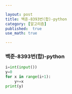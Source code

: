 ```yaml
---

layout: post
title: 백준-8393번(합)-python
category: [알고리즘]
published:  true
use_math: true

---
```

### 백준-8393번(합)-python

```python
i=int(input())
y=0
for x in range(i+1):
    y+=x
print(y)
```